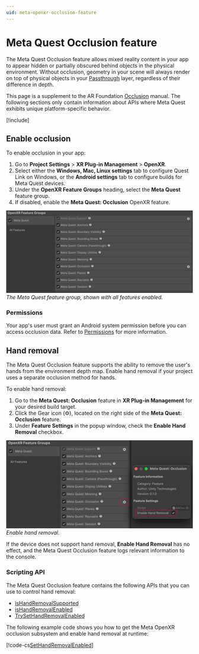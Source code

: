 ```yaml
---
uid: meta-openxr-occlusion-feature
---
```

# Meta Quest Occlusion feature

The Meta Quest Occlusion feature allows mixed reality content in your app to appear hidden or partially obscured behind objects in the physical environment. Without occlusion, geometry in your scene will always render on top of physical objects in your [Passthrough](xref:meta-openxr-camera#passthrough) layer, regardless of their difference in depth.

<!-- TODO: add screenshot of occlusion working on device -->

This page is a supplement to the AR Foundation [Occlusion](xref:arfoundation-occlusion) manual. The following sections only contain information about APIs where Meta Quest exhibits unique platform-specific behavior.

[!include[](../../snippets/arf-docs-tip.md)]

## Enable occlusion

To enable occlusion in your app:

1. Go to **Project Settings** > **XR Plug-in Management** > **OpenXR**.
2. Select either the **Windows, Mac, Linux settings** tab to configure Quest Link on Windows, or the **Android settings** tab to configure builds for Meta Quest devices.
3. Under the **OpenXR Feature Groups** heading, select the **Meta Quest** feature group.
4. If disabled, enable the **Meta Quest: Occlusion** OpenXR feature.

![Meta Quest feature group in the Unity Editor](../../images/openxr-features-all-landscape.png)<br/>*The Meta Quest feature group, shown with all features enabled.*

### Permissions

Your app's user must grant an Android system permission before you can access occlusion data. Refer to [Permissions](xref:meta-openxr-scene-setup#permissions) for more information.

<!-- TODO: what is the expected behavior if permission is not granted? -->

## Hand removal

The Meta Quest Occlusion feature supports the ability to remove the user's hands from the environment depth map. Enable hand removal if your project uses a separate occlusion method for hands.

To enable hand removal:

1. Go to the **Meta Quest: Occlusion** feature in **XR Plug-in Management** for your desired build target.
2. Click the Gear icon (&#9881;), located on the right side of the **Meta Quest: Occlusion** feature.
3. Under **Feature Settings** in the popup window, check the **Enable Hand Removal** checkbox.

![Meta Quest Occlusion feature settings shown with Enable Hand Removal activated](../../images/occlusion-hand-removal.png)<br/>*Enable hand removal.*

If the device does not support hand removal, **Enable Hand Removal** has no effect, and the Meta Quest Occlusion feature logs relevant information to the console.

### Scripting API

The Meta Quest Occlusion feature contains the following APIs that you can use to control hand removal:
* [isHandRemovalSupported](xref:UnityEngine.XR.OpenXR.Features.Meta.MetaOpenXROcclusionSubsystem.isHandRemovalSupported)
* [isHandRemovalEnabled](xref:UnityEngine.XR.OpenXR.Features.Meta.MetaOpenXROcclusionSubsystem.isHandRemovalEnabled)
* [TrySetHandRemovalEnabled](xref:UnityEngine.XR.OpenXR.Features.Meta.MetaOpenXROcclusionSubsystem.TrySetHandRemovalEnabled*)

The following example code shows you how to get the Meta OpenXR occlusion subsystem and enable hand removal at runtime:

[!code-cs[SetHandRemovalEnabled](../../../Tests/Runtime/CodeSamples/OcclusionSamples.cs#SetHandRemovalEnabled)]

<!-- TODO: shaders -->
